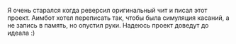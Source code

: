 Я очень старался когда реверсил оригинальный чит и писал этот проект.
Аимбот хотел переписать так, чтобы была симуляция касаний, а не запись в память, но опустил руки.
Надеюсь проект доведут до идеала :)
